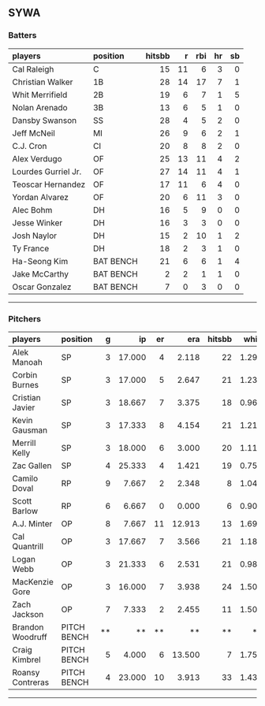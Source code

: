 ## SYWA

### Batters

 
|players             |position  | hitsbb|  r| rbi| hr| sb| 
|:-------------------|:---------|------:|--:|---:|--:|--:| 
|Cal Raleigh         |C         |     15| 11|   6|  3|  0| 
|Christian Walker    |1B        |     28| 14|  17|  7|  1| 
|Whit Merrifield     |2B        |     19|  6|   7|  1|  5| 
|Nolan Arenado       |3B        |     13|  6|   5|  1|  0| 
|Dansby Swanson      |SS        |     28|  4|   5|  2|  0| 
|Jeff McNeil         |MI        |     26|  9|   6|  2|  1| 
|C.J. Cron           |CI        |     20|  8|   8|  2|  0| 
|Alex Verdugo        |OF        |     25| 13|  11|  4|  2| 
|Lourdes Gurriel Jr. |OF        |     27| 14|  11|  4|  1| 
|Teoscar Hernandez   |OF        |     17| 11|   6|  4|  0| 
|Yordan Alvarez      |OF        |     20|  6|  11|  3|  0| 
|Alec Bohm           |DH        |     16|  5|   9|  0|  0| 
|Jesse Winker        |DH        |     16|  3|   3|  0|  0| 
|Josh Naylor         |DH        |     15|  2|  10|  1|  2| 
|Ty France           |DH        |     18|  2|   3|  1|  0| 
|Ha-Seong Kim        |BAT BENCH |     21|  6|   6|  1|  4| 
|Jake McCarthy       |BAT BENCH |      2|  2|   1|  1|  0| 
|Oscar Gonzalez      |BAT BENCH |      7|  0|   3|  0|  0| 


* * *

### Pitchers

 
|players          |position    |  g|     ip| er|    era| hitsbb|  whip| so|  w| sv| 
|:----------------|:-----------|--:|------:|--:|------:|------:|-----:|--:|--:|--:| 
|Alek Manoah      |SP          |  3| 17.000|  4|  2.118|     22| 1.294| 15|  0|  0| 
|Corbin Burnes    |SP          |  3| 17.000|  5|  2.647|     21| 1.235| 15|  1|  0| 
|Cristian Javier  |SP          |  3| 18.667|  7|  3.375|     18| 0.964| 24|  0|  0| 
|Kevin Gausman    |SP          |  3| 17.333|  8|  4.154|     21| 1.212| 28|  1|  0| 
|Merrill Kelly    |SP          |  3| 18.000|  6|  3.000|     20| 1.111| 22|  2|  0| 
|Zac Gallen       |SP          |  4| 25.333|  4|  1.421|     19| 0.750| 36|  3|  0| 
|Camilo Doval     |RP          |  9|  7.667|  2|  2.348|      8| 1.043|  9|  0|  6| 
|Scott Barlow     |RP          |  6|  6.667|  0|  0.000|      6| 0.900| 12|  0|  3| 
|A.J. Minter      |OP          |  8|  7.667| 11| 12.913|     13| 1.696| 13|  1|  3| 
|Cal Quantrill    |OP          |  3| 17.667|  7|  3.566|     21| 1.189|  8|  1|  0| 
|Logan Webb       |OP          |  3| 21.333|  6|  2.531|     21| 0.984| 20|  2|  0| 
|MacKenzie Gore   |OP          |  3| 16.000|  7|  3.938|     24| 1.500| 23|  1|  0| 
|Zach Jackson     |OP          |  7|  7.333|  2|  2.455|     11| 1.500|  9|  2|  1| 
|Brandon Woodruff |PITCH BENCH | **|     **| **|     **|     **|    **| **| **| **| 
|Craig Kimbrel    |PITCH BENCH |  5|  4.000|  6| 13.500|      7| 1.750|  7|  1|  2| 
|Roansy Contreras |PITCH BENCH |  4| 23.000| 10|  3.913|     33| 1.435| 20|  2|  0| 


* * *


